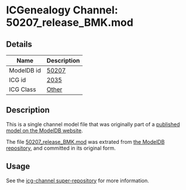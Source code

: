 # ICGenealogy Channel: 50207\_release\_BMK.mod

## Details

Name | Description
---- | -----------
ModelDB id | [50207](http://senselab.med.yale.edu/ModelDB/ShowModel.cshtml?model=50207)
ICG id | [2035](http://icg.neurotheory.ox.ac.uk/channels/other/2035)
ICG Class | [Other](http://icg.neurotheory.ox.ac.uk/channels/other)

## Description

This is a single channel model file that was originally part of a [published model on the ModelDB website](http://senselab.med.yale.edu/mModelDB/ShowModel.cshtml?model=50207).

The file [50207\_release\_BMK.mod](50207_release_BMK.mod) was extrated from [the ModelDB repository](http://senselab.med.yale.edu/ModelDB/ShowModel.cshtml?model=50207), and committed in its original form.

## Usage

See the [icg-channel super-repository](https://github.com/icgenealogy/icg-channels) for more information.